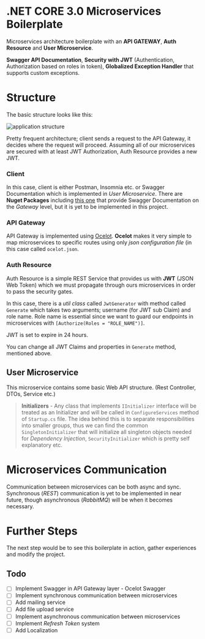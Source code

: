 # .NET CORE 3.0 Microservices Boilerplate
Microservices architecture boilerplate with an **API GATEWAY**, **Auth Resource** and **User Microservice**. 

**Swagger API Documentation**, **Security with JWT** (Authentication, Authorization based on roles in token), **Globalized Exception Handler** that supports custom exceptions.

# Structure
The basic structure looks like this:

![application structure](https://i.ibb.co/Dwfky4g/New-Project.png)

Pretty frequent architecture; client sends a request to the API Gateway, it decides where the request will proceed. Assuming all of our microservices are secured with at least JWT Authorization, Auth Resource provides a new JWT.

### Client

In this case, client is either Postman, Insomnia etc. or Swagger Documentation which is implemented in *User Microservice*.
There are **Nuget Packages** including [this one](https://github.com/Burgyn/MMLib.SwaggerForOcelot) that provide Swagger Documentation on the *Gateway* level, but it is yet to be implemented in this project.

### API Gateway
API Gateway is implemented using [Ocelot](https://github.com/ThreeMammals/Ocelot).  **Ocelot** makes it very simple to map microservices to specific routes using only *json configuration file* (in this case called `ocelot.json`.

### Auth Resource
Auth Resource is a simple REST Service that provides us with **JWT** (JSON Web Token) which we must propagate through ours microservices in order to pass the security gates. 

In this case, there is a *util class* called `JwtGenerator` with method called `Generate` which takes two arguments; username (for JWT sub Claim) and role name. Role name is essential since we want to guard our endpoints in microservices with `[Authorize(Roles = "ROLE_NAME")]`.

JWT is set to expire in 24 hours.

You can change all JWT Claims and properties in `Generate` method, mentioned above.

## User Microservice
This microservice contains some basic Web API structure. (Rest Controller, DTOs, Service etc.)

>**Initializers** - Any class that implements `IInitializer` interface will be treated as an Initializer and will be called in `ConfigureServices` method of `Startup.cs` file. The idea behind this is to separate responsibilities into smaller groups, thus we can find the common `SingletonInitializer` that will initialize all singleton objects needed for *Dependency Injection*, `SecurityInitializer` which is pretty self explanatory etc.


# Microservices Communication

Communication between microservices can be both async and sync. Synchronous (*REST*) communication is yet to be implemented in near future, though asynchronous (*RabbitMQ*) will be when it becomes necessary.

# Further Steps
The next step would be to see this boilerplate in action, gather experiences and modify the project.

## Todo
- [ ] Implement Swagger in API Gateway layer - Ocelot Swagger
- [ ] Implement synchronous communication between microservices
- [ ] Add mailing service
- [ ] Add file upload service
- [ ] Implement asynchronous communication between microservices
- [ ]  Implement *Refresh Token* system
- [ ] Add Localization
